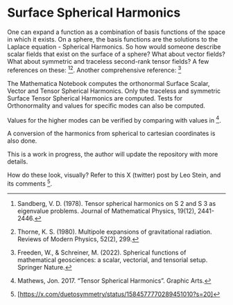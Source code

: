 # Surface Spherical Harmonics

One can expand a function as a combination of basis functions of the space in which it exists. On a sphere, the basis functions are the solutions to the Laplace equation - Spherical Harmonics.
So how would someone describe scalar fields that exist on the surface of a sphere? What about vector fields? What about symmetric and traceless second-rank tensor fields? A few references on these: [^1][^2]. Another comprehensive reference: [^3]

The Mathematica Notebook computes the orthonormal Surface Scalar, Vector and Tensor Spherical Harmonics. Only the traceless and symmetric Surface Tensor Spherical Harmonics are computed. Tests for Orthonormality and values for specific modes can also be computed. 

Values for the higher modes can be verified by comparing with values in [^4].

A conversion of the harmonics from spherical to cartesian coordinates is also done.

This is a work in progress, the author will update the repository with more details.

How do these look, visually? Refer to this X (twitter) post by Leo Stein, and its comments [^5].

[^1]: Sandberg, V. D. (1978). Tensor spherical harmonics on S 2 and S 3 as eigenvalue problems. Journal of Mathematical Physics, 19(12), 2441-2446.
[^2]: Thorne, K. S. (1980). Multipole expansions of gravitational radiation. Reviews of Modern Physics, 52(2), 299.
[^3]: Freeden, W., & Schreiner, M. (2022). Spherical functions of mathematical geosciences: a scalar, vectorial, and tensorial setup. Springer Nature.
[^4]: Mathews, Jon. 2017. “Tensor Spherical Harmonics”. Graphic Arts.
[^5]: [https://x.com/duetosymmetry/status/1584577770289451010?s=20]
